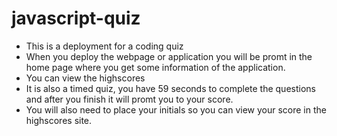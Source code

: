 # javascript-quiz
- This is a deployment for a coding quiz
- When you deploy the webpage or application you will be promt in the home page where you get some information of the application.
- You can view the highscores
- It is also a timed quiz, you have 59 seconds to complete the questions and after you finish it will promt you to your score.
- You will also need to place your initials so you can view your score in the highscores site.